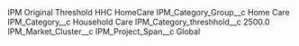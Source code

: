 <?xml version="1.0" encoding="UTF-8"?>
<CustomMetadata xmlns="http://soap.sforce.com/2006/04/metadata" xmlns:xsi="http://www.w3.org/2001/XMLSchema-instance" xmlns:xsd="http://www.w3.org/2001/XMLSchema">
    <label>IPM Original Threshold HHC HomeCare</label>
    <values>
        <field>IPM_Category_Group__c</field>
        <value xsi:type="xsd:string">Home Care</value>
    </values>
    <values>
        <field>IPM_Category__c</field>
        <value xsi:type="xsd:string">Household Care</value>
    </values>
    <values>
        <field>IPM_Category_threshhold__c</field>
        <value xsi:type="xsd:double">2500.0</value>
    </values>
    <values>
        <field>IPM_Market_Cluster__c</field>
        <value xsi:nil="true"/>
    </values>
    <values>
        <field>IPM_Project_Span__c</field>
        <value xsi:type="xsd:string">Global</value>
    </values>
</CustomMetadata>
